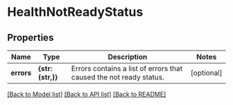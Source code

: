 # HealthNotReadyStatus


## Properties
Name | Type | Description | Notes
------------ | ------------- | ------------- | -------------
**errors** | **{str: (str,)}** | Errors contains a list of errors that caused the not ready status. | [optional] 

[[Back to Model list]](../README.md#documentation-for-models) [[Back to API list]](../README.md#documentation-for-api-endpoints) [[Back to README]](../README.md)


